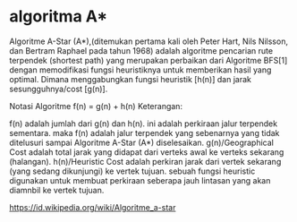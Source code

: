 # algoritma A*

Algoritme A-Star (A*),(ditemukan pertama kali oleh Peter Hart, Nils Nilsson, dan Bertram Raphael pada tahun 1968) adalah algoritme pencarian rute terpendek (shortest path) yang merupakan perbaikan dari Algoritme BFS[1] dengan memodifikasi fungsi heuristiknya untuk memberikan hasil yang optimal. Dimana menggabungkan fungsi heuristik [h(n)] dan jarak sesungguhnya/cost [g(n)].

Notasi Algoritme
f(n) = g(n) + h(n)
Keterangan:

f(n) adalah jumlah dari g(n) dan h(n). ini adalah perkiraan jalur terpendek sementara. maka f(n) adalah jalur terpendek yang sebenarnya yang tidak ditelusuri sampai Algoritme A-Star (A*) diselesaikan.
g(n)/Geographical Cost adalah total jarak yang didapat dari verteks awal ke verteks sekarang (halangan).
h(n)/Heuristic Cost adalah perkiran jarak dari vertek sekarang (yang sedang dikunjungi) ke vertek tujuan. sebuah fungsi heuristic digunakan untuk membuat perkiraan seberapa jauh lintasan yang akan diamnbil ke vertek tujuan.

https://id.wikipedia.org/wiki/Algoritme_a-star

